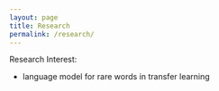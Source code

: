 ```yaml
---
layout: page
title: Research
permalink: /research/
---
```


Research Interest:

- language model for rare words in transfer learning 
